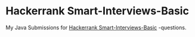 # Hackerrank Smart-Interviews-Basic
My Java Submissions for 
[Hackerrank Smart-Interviews-Basic](https://www.hackerrank.com/smart-interviews-basic)
-questions. 
